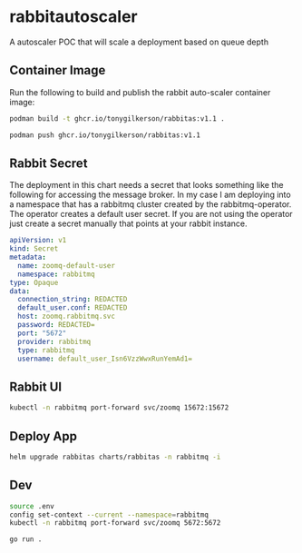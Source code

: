 # rabbitautoscaler

A autoscaler POC that will scale a deployment based on queue depth

## Container Image

Run the following to build and publish the rabbit auto-scaler container image:

```sh
podman build -t ghcr.io/tonygilkerson/rabbitas:v1.1 .

podman push ghcr.io/tonygilkerson/rabbitas:v1.1
```

## Rabbit Secret

The deployment in this chart needs a secret that looks something like the following for accessing the message broker. In my case I am deploying into a namespace that has a rabbitmq cluster created by the rabbitmq-operator.  The operator creates a default user secret. If you are not using the operator just create a secret manually that points at your rabbit instance.

```yaml
apiVersion: v1
kind: Secret
metadata:
  name: zoomq-default-user
  namespace: rabbitmq
type: Opaque
data:
  connection_string: REDACTED
  default_user.conf: REDACTED
  host: zoomq.rabbitmq.svc
  password: REDACTED=
  port: "5672"
  provider: rabbitmq
  type: rabbitmq
  username: default_user_Isn6VzzWwxRunYemAd1=
```

## Rabbit UI

```sh
kubectl -n rabbitmq port-forward svc/zoomq 15672:15672
```

## Deploy App

```sh
helm upgrade rabbitas charts/rabbitas -n rabbitmq -i
```

## Dev

```sh
source .env
config set-context --current --namespace=rabbitmq
kubectl -n rabbitmq port-forward svc/zoomq 5672:5672

go run .
```


